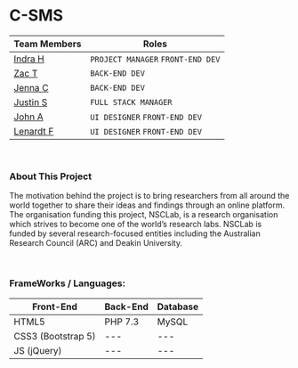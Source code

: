 # C-SMS
Team Members |  Roles |
-------------|--------|
[Indra H](https://github.com/PolarK) | ```PROJECT MANAGER``` ```FRONT-END DEV``` |
[Zac T](https://github.com/ZacTucak-103056938) | ```BACK-END DEV```
[Jenna C](https://github.com/JennaCPC) | ```BACK-END DEV```
[Justin S](https://github.com/SanJeosutin) | ```FULL STACK MANAGER```
[John A](https://github.com/AWildCrow) | ```UI DESIGNER``` ```FRONT-END DEV```
[Lenardt F](https://github.com/LenardtFubex) | ```UI DESIGNER``` ```FRONT-END DEV```

<br>

### About This Project

The motivation behind the project is to bring researchers from all around the world together to share their ideas and findings through an online platform. The organisation funding this project, NSCLab, is a research organisation which strives to become one of the world’s research labs. NSCLab is funded by several research-focused entities including the Australian Research Council (ARC) and Deakin University.

<br>

### FrameWorks / Languages: 

Front-End | Back-End | Database |
---|---|---|
 HTML5 |  PHP 7.3 | MySQL | 
 CSS3 (Bootstrap 5) | --- | --- |
 JS (jQuery)| --- | --- |
